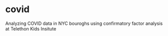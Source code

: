 # covid
Analyzing COVID data in NYC bouroghs using confirmatory factor analysis at Telethon Kids Insitute
